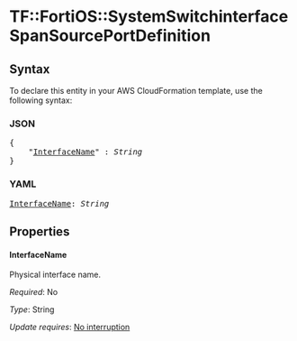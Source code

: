 # TF::FortiOS::SystemSwitchinterface SpanSourcePortDefinition

## Syntax

To declare this entity in your AWS CloudFormation template, use the following syntax:

### JSON

<pre>
{
    "<a href="#interfacename" title="InterfaceName">InterfaceName</a>" : <i>String</i>
}
</pre>

### YAML

<pre>
<a href="#interfacename" title="InterfaceName">InterfaceName</a>: <i>String</i>
</pre>

## Properties

#### InterfaceName

Physical interface name.

_Required_: No

_Type_: String

_Update requires_: [No interruption](https://docs.aws.amazon.com/AWSCloudFormation/latest/UserGuide/using-cfn-updating-stacks-update-behaviors.html#update-no-interrupt)

